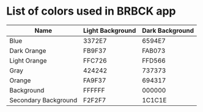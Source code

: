 # List of colors used in BRBCK app

| Name        | Light Background     | Dark Background      |
| ----------- | -------------------- | -------------------- |
| Blue        | 3372E7               | 6594E7               |
| Dark Orange | FB9F37               | FAB073               |
| Light Orange| FFC726               | FFD566               |
| Gray        | 424242               | 737373               |
| Orange      | FA9F37               | 694317               |
| Background  | FFFFFF               | 000000               |
| Secondary Background  | F2F2F7               | 1C1C1E               |
